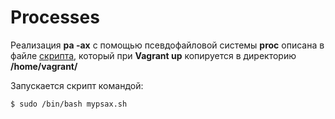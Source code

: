 # Processes

Реализация **pa -ax**  с помощью псевдофайловой системы **proc** описана в файле [скрипта](mypsax.sh), который при **Vagrant up** копируется в директорию **/home/vagrant/**

Запускается скрипт командой:

```bash
$ sudo /bin/bash mypsax.sh
```